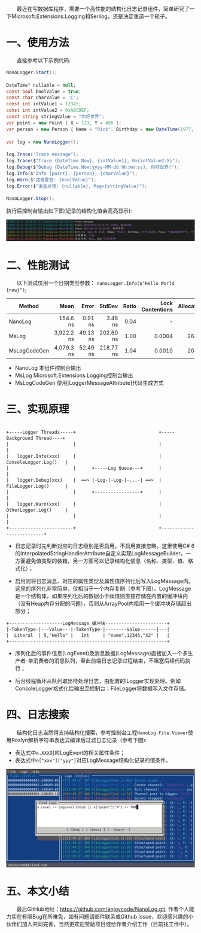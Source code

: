 &emsp;&emsp;最近在写数据库程序，需要一个高性能的结构化日志记录组件，简单研究了一下Microsoft.Extensions.Logging和Serilog，还是决定重造一个轮子。


# 一、使用方法
&emsp;&emsp;直接参考以下示例代码:

```csharp
NanoLogger.Start();

DateTime? nullable = null;
const bool boolValue = true;
const char charValue = 'C';
const int intValue1 = 12345;
const int intValue2 = 0xABCDEF;
const string stringValue = "你好世界";
var point = new Point { X = 123, Y = 456 };
var person = new Person { Name = "Rick", Birthday = new DateTime(1977, 3, 1), Phone = "13861838709" };

var log = new NanoLogger();

log.Trace("Trace message");
log.Trace($"Trace {DateTime.Now}, {intValue1}, 0x{intValue2:X}");
log.Debug($"Debug {DateTime.Now:yyyy-MM-dd hh:mm:ss}, 你好世界!");
log.Info($"Info {point}, {person}, {charValue}");
log.Warn($"这是警告: {boolValue}");
log.Error($"发生异常: {nullable}, Msg={stringValue}");

NanoLogger.Stop();
```
执行后控制台输出如下图(记录的结构化值会高亮显示):

![](imgs/ConsoleOut.png)

# 二、性能测试

&emsp;&emsp;以下测试仅用一个日期类型参数： `nanoLogger.Info($"Hello World {now}")`;

| Method       | Mean       | Error    | StdDev    | Ratio | Lock Contentions | Allocated | Alloc Ratio |
|------------- |-----------:|---------:|----------:|------:|-----------------:|----------:|------------:|
| NanoLog      |   154.6 ns |  0.91 ns |   3.48 ns |  0.04 |                - |         - |        0.00 |
| MsLog        | 3,922.2 ns | 49.13 ns | 202.60 ns |  1.00 |           0.0004 |     264 B |        1.00 |
| MsLogCodeGen | 4,079.3 ns | 52.49 ns | 218.77 ns |  1.04 |           0.0010 |     208 B |        0.79 |

* NanoLog       本组件控制台输出
* MsLog         Microsoft.Extensions.Logging控制台输出
* MsLogCodeGen  使用[LoggerMessageAttribute]代码生成方式

# 三、实现原理

```text

+-----Logger Threads-----+                               +-----Background Thread----+
|                        |                               |                          |
|   logger.Info(xxx)     |                               |    ConsoleLogger.Log()   |
|                        |      +-----Log Queue---+      |                          |
|   logger.Debug(xxx)    |  ==> |-Log-|-Log-|-...-| ==>  |    FileLogger.Log()      |
|                        |      +-----------------+      |                          |
|   logger.Warn(xxx)     |                               |    OtherLogger.Log()     |
|                        |                               |                          |
+------------------------+                               +--------------------------+
```
* 日志记录时先判断对应的日志级别是否启用，不启用直接忽略。这里使用C# 6的InterpolatedStringHandlerAttribute自定义实现LogMessageBuilder，一方面避免值类型的装箱，另一方面可以记录结构化信息（名称、类型、值、格式化）；

* 启用则将日志消息、对应的属性类型及属性值序列化后写入LogMessage内。这里的序列化非常简单，仅相当于一个内存复制（参考下图）。LogMessage是一个结构体，如果序列化后的数据小于阀值则直接存储在内置的缓冲块内（没有Heap内存分配的问题），否则从ArrayPool<byte>内租用一个缓冲块存储超出部分；
```text
+--------------------LogMessage 缓冲块-----------------------+
|-TokenType-|---Value---|-TokenType-|--------Value------|---|
|  Literal  | 5,"Hello" |   Int     | "name",12345,"X2" |   |
+-----------------------------------------------------------+
```
* 序列化后的事件信息(LogEvent)及消息数据(LogMessage)直接加入一个多生产者-单消费者的消息队列，至此前端日志记录过程结束，不阻塞后续代码执行；

* 后台线程循环从队列取出待处理日志，由配置的ILogger实现处理。例如ConsoleLogger格式化后输出至控制台；FileLogger将数据写入文件存储。

# 四、日志搜索
&emsp;&emsp;结构化日志当然得支持结构化搜索，参考控制台工程`NanoLog.File.Viewer`使用Roslyn解析字符串表达式编译后过滤日志记录（参考下图):
* 表达式中`e.XXX`对应LogEvent的相关属性条件；
* 表达式中`e["xxx"]["yyy"]`对应LogMessage结构化记录的值条件。

![](imgs/FindDialog.png)

# 五、本文小结
&emsp;&emsp;最后GitHub地址：https://github.com/enjoycode/NanoLog.git, 作者个人能力实在有限Bug在所难免，如有问题请邮件联系或Github Issue，欢迎感兴趣的小伙伴们加入共同完善，当然更欢迎赞助项目或给作者介绍工作（目前找工作中）。
